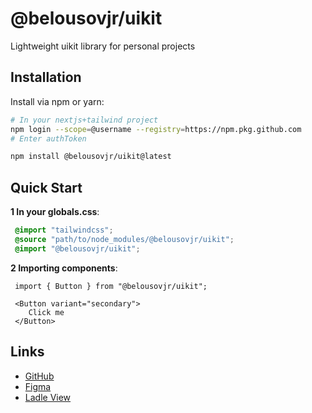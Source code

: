 # @belousovjr/uikit

Lightweight uikit library for personal projects

## Installation

Install via npm or yarn:

```bash
# In your nextjs+tailwind project
npm login --scope=@username --registry=https://npm.pkg.github.com 
# Enter authToken

npm install @belousovjr/uikit@latest
```

## Quick Start

**1 In your globals.css**:

  ```css
   @import "tailwindcss";
   @source "path/to/node_modules/@belousovjr/uikit";
   @import "@belousovjr/uikit";
   ```

**2 Importing components**:

  ```tsx
   import { Button } from "@belousovjr/uikit";

   <Button variant="secondary">
      Click me
   </Button>
   ```

## Links

* [GitHub](https://github.com/belousovjr/uikit)
* [Figma](https://www.figma.com/design/1KJJXeA9bMIWAUtiXgIxSy)
* [Ladle View](https://uikit-peach.vercel.app)
